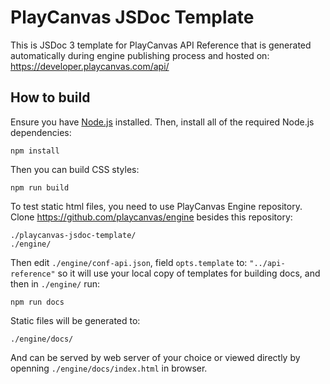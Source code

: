 # PlayCanvas JSDoc Template
This is JSDoc 3 template for PlayCanvas API Reference that is generated automatically during engine publishing process and hosted on: https://developer.playcanvas.com/api/

## How to build

Ensure you have [Node.js](https://nodejs.org) installed. Then, install all of the required Node.js dependencies:

    npm install

Then you can build CSS styles:

    npm run build

To test static html files, you need to use PlayCanvas Engine repository. Clone https://github.com/playcanvas/engine besides this repository:

    ./playcanvas-jsdoc-template/
    ./engine/

Then edit `./engine/conf-api.json`, field `opts.template` to: `"../api-reference"` so it will use your local copy of templates for building docs, and then in `./engine/` run:

    npm run docs

Static files will be generated to:

    ./engine/docs/

And can be served by web server of your choice or viewed directly by openning `./engine/docs/index.html` in browser.
